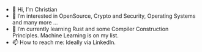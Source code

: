 - 👋 Hi, I’m Christian
- 👀 I’m interested in OpenSource, Crypto and Security, Operating Systems and many more ...
- 🌱 I’m currently learning Rust and some Compiler Construction Principles. Machine Learning is on my list.
- 📫 How to reach me: Ideally via LinkedIn. 

<!---
Cub0n/Cub0n is a ✨ special ✨ repository because its `README.md` (this file) appears on your GitHub profile.
You can click the Preview link to take a look at your changes.
--->
